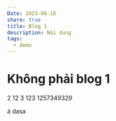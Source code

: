 ```yaml
---
Date: 2023-08-16
share: true
title: Blog 1
description: Nội dung
tags:
  - demo
---
```

# Không phải blog 1
2
12
3
123
1257349329

á
dasa
